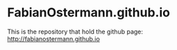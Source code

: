 # FabianOstermann.github.io

This is the repository that hold the github page: <http://fabianostermann.github.io>
